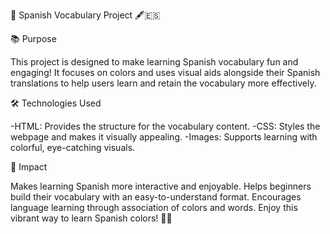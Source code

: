 🌈 Spanish Vocabulary Project 🖋️🇪🇸

📚 Purpose

This project is designed to make learning Spanish vocabulary fun and engaging! It focuses on colors and uses visual aids alongside their Spanish translations to help users learn and retain the vocabulary more effectively.

🛠️ Technologies Used

-HTML: Provides the structure for the vocabulary content.
-CSS: Styles the webpage and makes it visually appealing.
-Images: Supports learning with colorful, eye-catching visuals.

🌟 Impact

Makes learning Spanish more interactive and enjoyable.
Helps beginners build their vocabulary with an easy-to-understand format.
Encourages language learning through association of colors and words.
Enjoy this vibrant way to learn Spanish colors! 🎨✨
